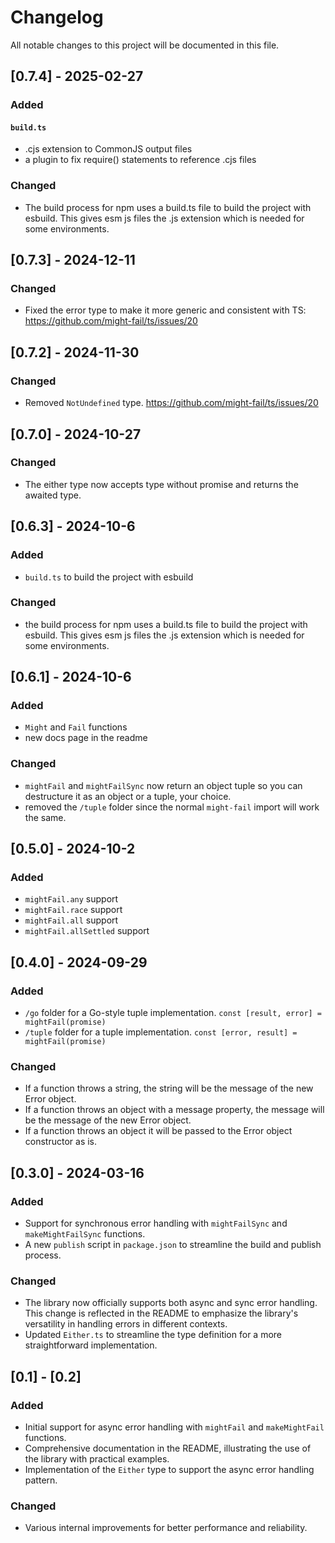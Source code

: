 # Changelog

All notable changes to this project will be documented in this file.

## [0.7.4] - 2025-02-27

### Added

#### `build.ts`
- .cjs extension to CommonJS output files
- a plugin to fix require() statements to reference .cjs files

### Changed
- The build process for npm uses a build.ts file to build the project with esbuild. This gives esm js files the .js extension which is needed for some environments.


## [0.7.3] - 2024-12-11

### Changed
- Fixed the error type to make it more generic and consistent with TS: https://github.com/might-fail/ts/issues/20

## [0.7.2] - 2024-11-30

### Changed
- Removed `NotUndefined` type. https://github.com/might-fail/ts/issues/20

## [0.7.0] - 2024-10-27


### Changed
- The either type now accepts type without promise and returns the awaited type.

## [0.6.3] - 2024-10-6

### Added
- `build.ts` to build the project with esbuild

### Changed
- the build process for npm uses a build.ts file to build the project with esbuild. This gives esm js files the .js extension which is needed for some environments.


## [0.6.1] - 2024-10-6

### Added
- `Might` and `Fail` functions
- new docs page in the readme

### Changed
- `mightFail` and `mightFailSync` now return an object tuple so you can destructure it as an object or a tuple, your choice.
- removed the `/tuple` folder since the normal `might-fail` import will work the same.



## [0.5.0] - 2024-10-2

### Added
- `mightFail.any` support
- `mightFail.race` support
- `mightFail.all` support
- `mightFail.allSettled` support


## [0.4.0] - 2024-09-29

### Added
- `/go` folder for a Go-style tuple implementation. `const [result, error] = mightFail(promise)`
- `/tuple` folder for a tuple implementation. `const [error, result] = mightFail(promise)`

### Changed
- If a function throws a string, the string will be the message of the new Error object.
- If a function throws an object with a message property, the message will be the message of the new Error object.
- If a function throws an object it will be passed to the Error object constructor as is.

## [0.3.0] - 2024-03-16

### Added
- Support for synchronous error handling with `mightFailSync` and `makeMightFailSync` functions.
- A new `publish` script in `package.json` to streamline the build and publish process.

### Changed
- The library now officially supports both async and sync error handling. This change is reflected in the README to emphasize the library's versatility in handling errors in different contexts.
- Updated `Either.ts` to streamline the type definition for a more straightforward implementation.

## [0.1] - [0.2]


### Added
- Initial support for async error handling with `mightFail` and `makeMightFail` functions.
- Comprehensive documentation in the README, illustrating the use of the library with practical examples.
- Implementation of the `Either` type to support the async error handling pattern.

### Changed
- Various internal improvements for better performance and reliability.
